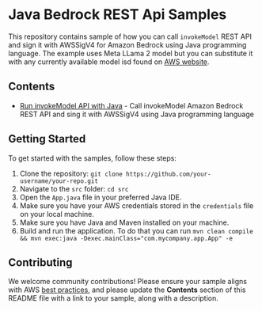 # Java Bedrock REST Api Samples

This repository contains sample of how you can call `invokeModel` REST API and sign it with AWSSigV4 for Amazon Bedrock using Java programming language. The example uses Meta LLama 2 model but you can substitute it with any currently available model isd found on [AWS website](https://docs.aws.amazon.com/bedrock/latest/userguide/model-ids-arns.html).

## Contents

- [Run invokeModel API with Java](./my-app/src/main/java/com/mycompany/app/App.java) - Call invokeModel Amazon Bedrock REST API and sing it with AWSSigV4 using Java programming language

## Getting Started

To get started with the samples, follow these steps:

1. Clone the repository: `git clone https://github.com/your-username/your-repo.git`
2. Navigate to the `src` folder: `cd src`
3. Open the `App.java` file in your preferred Java IDE.
4. Make sure you have your AWS credentials stored in the `credentials` file on your local machine.
5. Make sure you have Java and Maven installed on your machine.
6. Build and run the application. To do that you can run `mvn clean compile && mvn exec:java -Dexec.mainClass="com.mycompany.app.App" -e`

## Contributing

We welcome community contributions! Please ensure your sample aligns with AWS [best practices](https://aws.amazon.com/architecture/well-architected/), and please update the **Contents** section of this README file with a link to your sample, along with a description.


